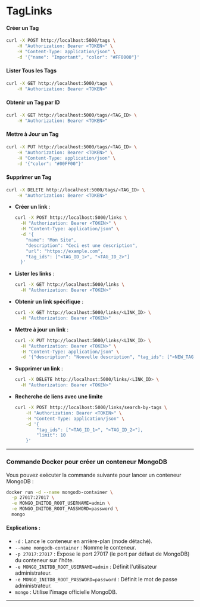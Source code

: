 # TagLinks

#### Créer un Tag

```bash
curl -X POST http://localhost:5000/tags \
    -H "Authorization: Bearer <TOKEN>" \
    -H "Content-Type: application/json" \
    -d '{"name": "Important", "color": "#FF0000"}'
```

#### Lister Tous les Tags

```bash
curl -X GET http://localhost:5000/tags \
    -H "Authorization: Bearer <TOKEN>"
```

#### Obtenir un Tag par ID

```bash
curl -X GET http://localhost:5000/tags/<TAG_ID> \
    -H "Authorization: Bearer <TOKEN>"
```

#### Mettre à Jour un Tag

```bash
curl -X PUT http://localhost:5000/tags/<TAG_ID> \
    -H "Authorization: Bearer <TOKEN>" \
    -H "Content-Type: application/json" \
    -d '{"color": "#00FF00"}'
```

#### Supprimer un Tag

```bash
curl -X DELETE http://localhost:5000/tags/<TAG_ID> \
    -H "Authorization: Bearer <TOKEN>"
```

- **Créer un link** :

  ```bash
  curl -X POST http://localhost:5000/links \
    -H "Authorization: Bearer <TOKEN>" \
    -H "Content-Type: application/json" \
    -d '{
      "name": "Mon Site",
      "description": "Ceci est une description",
      "url": "https://example.com",
      "tag_ids": ["<TAG_ID_1>", "<TAG_ID_2>"]
    }'
  ```

- **Lister les links** :

  ```bash
  curl -X GET http://localhost:5000/links \
    -H "Authorization: Bearer <TOKEN>"
  ```

- **Obtenir un link spécifique** :

  ```bash
  curl -X GET http://localhost:5000/links/<LINK_ID> \
    -H "Authorization: Bearer <TOKEN>"
  ```

- **Mettre à jour un link** :

  ```bash
  curl -X PUT http://localhost:5000/links/<LINK_ID> \
    -H "Authorization: Bearer <TOKEN>" \
    -H "Content-Type: application/json" \
    -d '{"description": "Nouvelle description", "tag_ids": ["<NEW_TAG_ID_1>"]}'
  ```

- **Supprimer un link** :

  ```bash
  curl -X DELETE http://localhost:5000/links/<LINK_ID> \
    -H "Authorization: Bearer <TOKEN>"
  ```

- **Recherche de liens avec une limite**

  ```bash
  curl -X POST http://localhost:5000/links/search-by-tags \
      -H "Authorization: Bearer <TOKEN>" \
      -H "Content-Type: application/json" \
      -d '{
          "tag_ids": ["<TAG_ID_1>", "<TAG_ID_2>"],
          "limit": 10
      }'
  ```

---

### Commande Docker pour créer un conteneur MongoDB

Vous pouvez exécuter la commande suivante pour lancer un conteneur MongoDB :

```bash
docker run -d --name mongodb-container \
  -p 27017:27017 \
  -e MONGO_INITDB_ROOT_USERNAME=admin \
  -e MONGO_INITDB_ROOT_PASSWORD=password \
  mongo
```

#### Explications :

- `-d` : Lance le conteneur en arrière-plan (mode détaché).
- `--name mongodb-container` : Nomme le conteneur.
- `-p 27017:27017` : Expose le port 27017 (le port par défaut de MongoDB) du conteneur sur l'hôte.
- `-e MONGO_INITDB_ROOT_USERNAME=admin` : Définit l'utilisateur administrateur.
- `-e MONGO_INITDB_ROOT_PASSWORD=password` : Définit le mot de passe administrateur.
- `mongo` : Utilise l'image officielle MongoDB.

---
